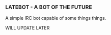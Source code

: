 ### LATEBOT - A BOT OF THE FUTURE ###

A simple IRC bot capable of some things things.

WILL UPDATE LATER